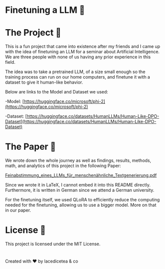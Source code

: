 # Finetuning a LLM 🚀

# The Project 🚀

This is a fun project that came into existence after my friends and I came up with the idea of finetuning an LLM for a seminar about Artificial Intelligence. We are three people with none of us having any prior experience in this field.

The idea was to take a pretrained LLM, of a size small enough so the training process can run on our home computers, and finetune it with a dataset to give it human-like behavior.

Below are links to the Model and Dataset we used:

-Model: [https://huggingface.co/microsoft/phi-2](https://huggingface.co/microsoft/phi-2)

-Dataset: [https://huggingface.co/datasets/HumanLLMs/Human-Like-DPO-Dataset](https://huggingface.co/datasets/HumanLLMs/Human-Like-DPO-Dataset)

# The Paper 📝

We wrote down the whole journey as well as findings, results, methods, math, and analytics of this project in the following Paper:

[Feinabstimmung_eines_LLMs_für_menschenähnliche_Textgenerierung.pdf](https://github.com/lacedicetea/KI-project/blob/main/Feinabstimmung_eines_LLMs_f%C3%BCr_menschen%C3%A4hnliche_Textgenerierung.pdf)

Since we wrote it in LaTeX, I cannot embed it into this README directly.
Furthermore, it is written in German since we attend a German university.

For the finetuning itself, we used QLoRA to efficiently reduce the computing needed for the finetuning, allowing us to use a bigger model. More on that in our paper.

# License 📝

This project is licensed under the MIT License.

#

Created with ❤️ by lacedicetea & co
